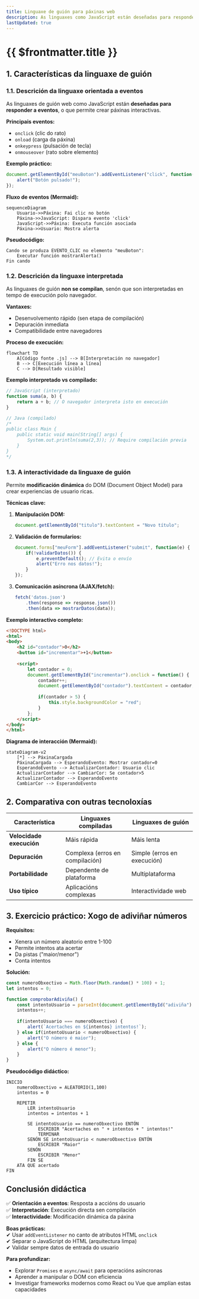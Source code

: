 ```yaml
---
title: Linguaxe de guión para páxinas web
description: As linguaxes como JavaScript están deseñadas para responder a eventos, o que permite crear páxinas interactivas.
lastUpdated: true
---
```


# {{ $frontmatter.title }}

## **1. Características da linguaxe de guión**

### **1.1. Descrición da linguaxe orientada a eventos**

As linguaxes de guión web como JavaScript están **deseñadas para responder a eventos**, o que permite crear páxinas interactivas.

**Principais eventos:**
- `onclick` (clic do rato)
- `onload` (carga da páxina)
- `onkeypress` (pulsación de tecla)
- `onmouseover` (rato sobre elemento)

**Exemplo práctico:**
```javascript
document.getElementById("meuBoton").addEventListener("click", function() {
    alert("Botón pulsado!");
});
```

**Fluxo de eventos (Mermaid):**
```mermaid
sequenceDiagram
    Usuario->>Páxina: Fai clic no botón
    Páxina->>JavaScript: Dispara evento 'click'
    JavaScript->>Páxina: Executa función asociada
    Páxina->>Usuario: Mostra alerta
```

**Pseudocódigo:**
```
Cando se produza EVENTO_CLIC no elemento "meuBoton":
    Executar función mostrarAlerta()
Fin cando
```

### **1.2. Descrición da linguaxe interpretada**

As linguaxes de guión **non se compilan**, senón que son interpretadas en tempo de execución polo navegador.

**Vantaxes:**
- Desenvolvemento rápido (sen etapa de compilación)
- Depuración inmediata
- Compatibilidade entre navegadores

**Proceso de execución:**
```mermaid
flowchart TD
    A[Código fonte .js] --> B[Interpretación no navegador]
    B --> C[Execución línea a línea]
    C --> D[Resultado visible]
```

**Exemplo interpretado vs compilado:**
```javascript
// JavaScript (interpretado)
function suma(a, b) {
    return a + b; // O navegador interpreta isto en execución
}

// Java (compilado)
/*
public class Main {
    public static void main(String[] args) {
        System.out.println(suma(2,3)); // Require compilación previa
    }
}
*/
```

### **1.3. A interactividade da linguaxe de guión**

Permite **modificación dinámica** do DOM (Document Object Model) para crear experiencias de usuario ricas.

**Técnicas clave:**
1. **Manipulación DOM:**
   ```javascript
   document.getElementById("titulo").textContent = "Novo título";
   ```

2. **Validación de formularios:**
   ```javascript
   document.forms["meuForm"].addEventListener("submit", function(e) {
       if(!validarDatos()) {
           e.preventDefault(); // Evita o envío
           alert("Erro nos datos!");
       }
   });
   ```

3. **Comunicación asíncrona (AJAX/fetch):**
   ```javascript
   fetch('datos.json')
       .then(response => response.json())
       .then(data => mostrarDatos(data));
   ```

**Exemplo interactivo completo:**
```html
<!DOCTYPE html>
<html>
<body>
    <h2 id="contador">0</h2>
    <button id="incrementar">+1</button>
    
    <script>
        let contador = 0;
        document.getElementById("incrementar").onclick = function() {
            contador++;
            document.getElementById("contador").textContent = contador;
            
            if(contador > 5) {
                this.style.backgroundColor = "red";
            }
        };
    </script>
</body>
</html>
```

**Diagrama de interacción (Mermaid):**
```mermaid
stateDiagram-v2
    [*] --> PáxinaCargada
    PáxinaCargada --> EsperandoEvento: Mostrar contador=0
    EsperandoEvento --> ActualizarContador: Usuario clic
    ActualizarContador --> CambiarCor: Se contador>5
    ActualizarContador --> EsperandoEvento
    CambiarCor --> EsperandoEvento
```

## **2. Comparativa con outras tecnoloxías**

| **Característica**       | **Linguaxes compiladas**        | **Linguaxes de guión**      |
| ------------------------ | ------------------------------- | --------------------------- |
| **Velocidade execución** | Máis rápida                     | Máis lenta                  |
| **Depuración**           | Complexa (erros en compilación) | Simple (erros en execución) |
| **Portabilidade**        | Dependente de plataforma        | Multiplataforma             |
| **Uso típico**           | Aplicacións complexas           | Interactividade web         |

## **3. Exercicio práctico: Xogo de adiviñar números**

**Requisitos:**
- Xenera un número aleatorio entre 1-100
- Permite intentos ata acertar
- Da pistas ("maior/menor")
- Conta intentos

**Solución:**
```javascript
const numeroObxectivo = Math.floor(Math.random() * 100) + 1;
let intentos = 0;

function comprobarAdiviña() {
    const intentoUsuario = parseInt(document.getElementById("adiviña").value);
    intentos++;
    
    if(intentoUsuario === numeroObxectivo) {
        alert(`Acertaches en ${intentos} intentos!`);
    } else if(intentoUsuario < numeroObxectivo) {
        alert("O número é maior");
    } else {
        alert("O número é menor");
    }
}
```

**Pseudocódigo didáctico:**
```
INICIO
    numeroObxectivo = ALEATORIO(1,100)
    intentos = 0
    
    REPETIR
        LER intentoUsuario
        intentos = intentos + 1
        
        SE intentoUsuario == numeroObxectivo ENTÓN
            ESCRIBIR "Acertaches en " + intentos + " intentos!"
            TERMINAR
        SENÓN SE intentoUsuario < numeroObxectivo ENTÓN
            ESCRIBIR "Maior"
        SENÓN
            ESCRIBIR "Menor"
        FIN SE
    ATA QUE acertado
FIN
```

## **Conclusión didáctica**

✅ **Orientación a eventos**: Resposta a accións do usuario  
✅ **Interpretación**: Execución directa sen compilación  
✅ **Interactividade**: Modificación dinámica da páxina  

**Boas prácticas:**  
✔ Usar `addEventListener` no canto de atributos HTML `onclick`  
✔ Separar o JavaScript do HTML (arquitectura limpa)  
✔ Validar sempre datos de entrada do usuario  

**Para profundizar:**  
- Explorar `Promises` e `async/await` para operacións asíncronas  
- Aprender a manipular o DOM con eficiencia  
- Investigar frameworks modernos como React ou Vue que amplían estas capacidades